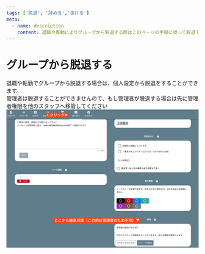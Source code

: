 ```yaml
---
tags: ['脱退', '辞める','抜ける']
meta:
  - name: description
    content: 退職や異動によりグループから脱退する際はこのページの手順に従って脱退できます
---
```

# グループから脱退する
退職や転勤でグループから脱退する場合は、個人設定から脱退をすることができます。  
管理者は脱退することができませんので、もし管理者が脱退する場合は先に管理者権限を他のスタッフへ移管してください
![グループから脱退](./group/g6.png)
